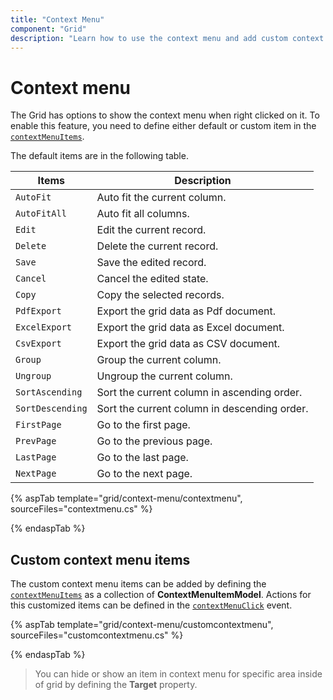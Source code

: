 ```yaml
---
title: "Context Menu"
component: "Grid"
description: "Learn how to use the context menu and add custom context menu items in the Essential JS 2 DataGrid control."
---
```


# Context menu

The Grid has options to show the context menu when right clicked on it. To enable this feature, you need to define either default or custom item in the [`contextMenuItems`](https://help.syncfusion.com/cr/aspnetcore-js2/Syncfusion.EJ2.Grids.Grid.html#Syncfusion_EJ2_Grids_Grid_ContextMenuItems).

The default items are in the following table.

Items| Description
----|----
`AutoFit`|  Auto fit the current column.
`AutoFitAll` | Auto fit all columns.
`Edit`|  Edit the current record.
`Delete` | Delete the current record.
`Save` | Save the edited record.
`Cancel` | Cancel the edited state.
`Copy` | Copy the selected records.
`PdfExport` | Export the grid data as Pdf document.
`ExcelExport` | Export the grid data as Excel document.
`CsvExport` | Export the grid data as CSV document.
`Group` | Group the current column.
`Ungroup` | Ungroup the current column.
`SortAscending` | Sort the current column in ascending order.
`SortDescending` | Sort the current column in descending order.
`FirstPage` | Go to the first page.
`PrevPage` | Go to the previous page.
`LastPage` | Go to the last page.
`NextPage` | Go to the next page.

{% aspTab template="grid/context-menu/contextmenu", sourceFiles="contextmenu.cs" %}

{% endaspTab %}

## Custom context menu items

The custom context menu items can be added by defining the [`contextMenuItems`](https://help.syncfusion.com/cr/aspnetcore-js2/Syncfusion.EJ2.Grids.Grid.html#Syncfusion_EJ2_Grids_Grid_ContextMenuItems) as a collection of
**ContextMenuItemModel**.
Actions for this customized items can be defined in the [`contextMenuClick`](https://help.syncfusion.com/cr/aspnetcore-js2/Syncfusion.EJ2.Grids.Grid.html#Syncfusion_EJ2_Grids_Grid_ContextMenuClick) event.

{% aspTab template="grid/context-menu/customcontextmenu", sourceFiles="customcontextmenu.cs" %}

{% endaspTab %}

> You can hide or show an item in context menu for specific area inside of grid by defining the **Target** property.
